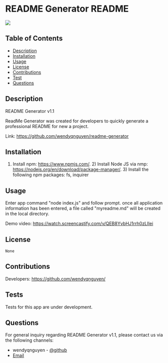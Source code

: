 # README Generator README 


  <p><img src="https://img.shields.io/badge/license-None-blue"></p>
  

## Table of Contents 

* [Description](#description)
* [Installation](#installation)
* [Usage](#usage)
* [License](#license)
* [Contributions](#contributions)
* [Test](#tests)
* [Questions](#questions)

## Description 
README Generator v1.1

ReadMe Generator was created for developers to quickly generate a professional README for new a project.

Link: https://github.com/wendyqnguyen/readme-generator


## Installation 

1) Install npm: https://www.npmjs.com/. 2) Install Node JS via nmp: https://nodejs.org/en/download/package-manager/. 3) Install the following npm packages: fs, inquirer

## Usage 

Enter app command "node index.js" and follow prompt. once all application information has been entered, a file called "myreadme.md" will be created in the local directory.

Demo video: https://watch.screencastify.com/v/QEB8YvbHJ1rrh0zLIIei

## License 
    None



## Contributions 

Developers: https://github.com/wendyqnguyen/


## Tests 

Tests for this app are under development.

## Questions 

For general inquiry regarding README Generator v1.1, please contact us via the following channels: 


- wendyqnguyen - [@github](https://github.com/wendyqnguyen/)
- [Email](mailto:wendy@mail.com)


